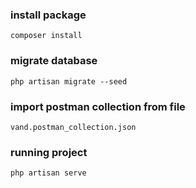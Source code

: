 ### install package
    composer install

### migrate database
    php artisan migrate --seed

### import postman collection from file
    vand.postman_collection.json

### running project 
    php artisan serve

